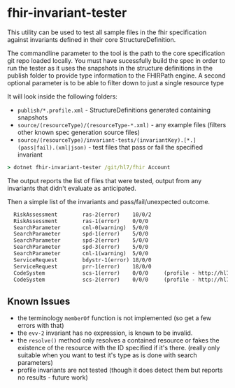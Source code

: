 # fhir-invariant-tester
This utility can be used to test all sample files in the fhir specification against 
invariants defined in their core StructureDefinition.

The commandline parameter to the tool is the path to the core specification git repo loaded locally.
You must have sucessfully build the spec in order to run the tester as it uses
the snapshots in the structure definitions in the publish folder to provide type
information to the FHIRPath engine.
A second optional parameter is to be able to filter down to just a single resource type

It will look inside the following folders:
* `publish/*.profile.xml` - StructureDefinitions generated containing snapshots
* `source/(resourceType)/(resourceType-*.xml)` - any example files (filters other known spec generation source files)
* `source/(resourceType)/invariant-tests/(invariantKey).[*.](pass|fail).(xml|json)` - test files that pass or fail the specified invariant

``` cmd
> dotnet fhir-invariant-tester /git/hl7/fhir Account
```

The output reports the list of files that were tested, output from any invariants that didn't evaluate as anticipated.

Then a simple list of the invariants and pass/fail/unexpected outcome.

``` txt
  RiskAssessment        ras-2(error)    10/0/2
  RiskAssessment        ras-1(error)    0/0/0
  SearchParameter       cnl-0(warning)  5/0/0
  SearchParameter       spd-1(error)    5/0/0
  SearchParameter       spd-2(error)    5/0/0
  SearchParameter       spd-3(error)    5/0/0
  SearchParameter       cnl-1(warning)  5/0/0
  ServiceRequest        bdystr-1(error) 18/0/0
  ServiceRequest        prr-1(error)    18/0/0
  CodeSystem            scs-1(error)    0/0/0     (profile - http://hl7.org/fhir/StructureDefinition/shareablecodesystem)
  CodeSystem            scs-2(error)    0/0/0     (profile - http://hl7.org/fhir/StructureDefinition/shareablecodesystem)
```

## Known Issues
* the terminology `memberOf` function is not implemented (so get a few errors with that)
* the `evv-2` invariant has no expression, is known to be invalid.
* the `resolve()` method only resolves a contained resource or fakes the existence of the resource
with the ID specified if it's there. (really only suitable when you want to test it's type as is done with search parameters)
* profile invariants are not tested (though it does detect them but reports no results - future work)
